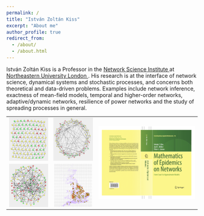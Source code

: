 ```yaml
---
permalink: /
title: "István Zoltán Kiss"
excerpt: "About me"
author_profile: true
redirect_from: 
  - /about/
  - /about.html
---
```


István Zoltán Kiss is a Professor in the <a href='https://www.networkscienceinstitute.org/'> Network Science Institute </a> at <a href='https://www.nulondon.ac.uk/'> Northeastern University London </a>. His research is at the interface of network science, dynamical systems and stochastic processes, and concerns both theoretical and data-driven problems. Examples include network inference, exactness of mean-field models, temporal and higher-order networks, adaptive/dynamic networks, resilience of power networks and the study of spreading processes in general.
<table>
<tr>
<td><a href="../images/HexSIRNewV2.png" target="_blank"><img src="../images/HexSIRNewV2.png" style="width:150px;height:114px;"></a></td>
<td><a href="../images/SmallWorldNew.png" target="_blank"><img src="../images/SmallWorldNew.png" style="width:150px;height:114px;"></a></td>
<th rowspan="2"> <right><a href="http://www.springer.com/la/book/9783319508047" target="_blank"> <img  src="../images/Revised_Cover_2.png" alt="world cloud" width="370" /></a></right></th>
</tr>
<tr>
<td><a href="../images/SfSIRNew.png" target="_blank"><img src="../images/SfSIRNew.png" style="width:150px;height:114px;"></a></td>
<td><center><a href="../images/Picture1.png" target="_blank"><img src="../images/Picture1.png" style="width:100px;height:114px;"></a></center></td>
</tr>
</table>